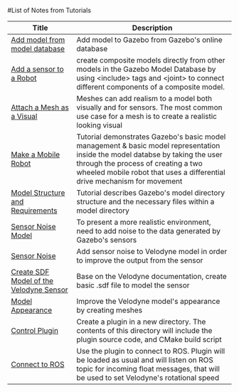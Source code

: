 #List of Notes from Tutorials

|Title|Description|
|-----|-----|
|[Add model from model database](https://github.com/mperez13/ROS-Tutorials/blob/master/gazebo_notes/add_model_from_model_database.md)|Add model to Gazebo from Gazebo's online database|
|[Add a sensor to a Robot](https://github.com/mperez13/ROS-Tutorials/blob/master/gazebo_notes/add_sensor_to_robot.md)|create composite models directly from other models in the Gazebo Model Database by using \<include> tags and \<joint> to connect different components of a composite model.|
|[Attach a Mesh as a Visual](https://github.com/mperez13/ROS-Tutorials/blob/master/gazebo_notes/attach_meshes_notes.md)|Meshes can add realism to a model both visually and for sensors. The most common use case for a mesh is to create a realistic looking visual|
|[Make a Mobile Robot](https://github.com/mperez13/ROS-Tutorials/blob/master/gazebo_notes/make_a_mobile_robot.md)|Tutorial demonstrates Gazebo's basic model management & basic model representation inside the model databse by taking the user through the process of creating a two wheeled mobile robot that uses a differential drive mechanism for movement|
|[Model Structure and Requirements](https://github.com/mperez13/ROS-Tutorials/blob/master/gazebo_notes/model_structure_and_requirements_notes.md)|Tutorial describes Gazebo's model directory structure and the necessary files within a model directory|
|[Sensor Noise Model](https://github.com/mperez13/ROS-Tutorials/blob/master/gazebo_notes/sensor_noise_model_info.md)| To present a more realistic environment, need to add noise to the data generated by Gazebo's sensors|
|[Sensor Noise](https://github.com/mperez13/ROS-Tutorials/blob/master/gazebo_notes/sensor_noise.md)|Add sensor noise to Velodyne model in order to improve the output from the sensor|
|[Create SDF Model of the Velodyne Sensor](https://github.com/mperez13/ROS-Tutorials/blob/master/gazebo_notes/velodyne_gazebo.md)|Base on the Velodyne documentation, create basic .sdf file to model the sensor|
|[Model Appearance](https://github.com/mperez13/ROS-Tutorials/blob/master/gazebo_notes/model_appearance_notes.md)|Improve the Velodyne model's appearance by creating meshes|
|[Control Plugin](https://github.com/mperez13/ROS-Tutorials/blob/master/gazebo_notes/control_plugin.md)|Create a plugin in a new directory. The contents of this directory will include the plugin source code, and CMake build script|
|[Connect to ROS](https://github.com/mperez13/ROS-Tutorials/blob/master/gazebo_notes/connect_to_ROS.md)|Use the plugin to connect to ROS. Plugin will be loaded as usual and will listen on ROS topic for incoming float messages, that will be used to set Velodyne's rotational speed| 
